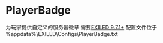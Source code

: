 # PlayerBadge
为玩家提供自定义的服务器徽章
需要[EXILED 9.7.1+](https://github.com/ExMod-Team/EXILED/releases)
配置文件位于 %appdata%\EXILED\Configs\PlayerBadge.txt